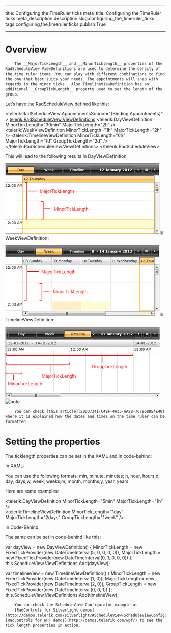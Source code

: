 ___
title: Configuring the TimeRuler ticks
meta_title: Configuring the TimeRuler ticks
meta_description:description
slug:configuring_the_timeruler_ticks
tags:configuring,the,timeruler,ticks
publish:True
___


# Overview


        The __MajorTickLength__ and __MinorTicklength__ properties of the RadScheduleView ViewDefinitions are used to determine the density of the time ruler items. You can play with different combinations to find the one that best suits your needs. The appointments will snap with regards to the minor ticks.  Also TimelineViewDefinition has an additional __GroupTickLength__ property used to set the length of the group. 
        

Let’s have the RadScheduleView defined like this:


<telerik:RadScheduleView AppointmentsSource="{Binding Appointments}" >
	<telerik:RadScheduleView.ViewDefinitions>
		<telerik:DayViewDefinition MinorTickLength="30min" MajorTickLength="2h"  />
		<telerik:WeekViewDefinition MinorTickLength="1h" MajorTickLength="2h" />
		<telerik:TimelineViewDefinition MinorTickLength="6h" MajorTickLength="1d" GroupTickLength="2d" />
	</telerik:RadScheduleView.ViewDefinitions>
</telerik:RadScheduleView>

This will lead to the following results:In DayViewDefinition:
    	

![radscheduleview features timeruler day View](../Media/radscheduleview_features_timeruler_dayView.png)In WeekViewDefinition:
    	

![radscheduleview features timeruler week View](../Media/radscheduleview_features_timeruler_weekView.png)In TimelineViewDefinition:

![radscheduleview features timeruler timeline View](../Media/radscheduleview_features_timeruler_timelineView.png)
    ![note](note.jpg)
    	


    	You can check [this article](20DD7341-C49F-4A33-AA28-7C7968DE4E40) where it is explained how the dates and times on the time ruler can be formatted.
    	

# Setting the properties

The ticklength properties can be set in the XAML and in code-behind:

In XAML:
       

You can use the following formats:
       min,  minute, minutes; h, hour, hours;d, day, days;w, week, weeks;m, month, months;y, year, years.

Here are some examples:


<telerik:DayViewDefinition MinorTickLength="5min" MajorTickLength="1h" />				
<telerik:TimelineViewDefinition MinorTickLength="1day" MajorTickLength="2days" GroupTickLength="1week" />

In Code-Behind:
       

The same can be set in code-behind like this:


var dayView = new DayViewDefinition()
{
	MinorTickLength = new FixedTickProvider(new DateTimeInterval(5, 0, 0, 0, 0)),
	MajorTickLength = new FixedTickProvider(new DateTimeInterval(0, 1, 0, 0, 0))
};
this.ScheduleView.ViewDefinitions.Add(dayView);


var timelineView = new TimelineViewDefinition()
{
	MinorTickLength = new FixedTickProvider(new DateTimeInterval(1, 0)),
	MajorTickLength = new FixedTickProvider(new DateTimeInterval(2, 0)),
	GroupTickLength = new FixedTickProvider(new DateTimeInterval(0, 0, 1))
};
this.ScheduleView.ViewDefinitions.Add(timelineView);


      	You can check the ScheduleView Configurator example at 
      	[RadControls for Silverlight demos](http://demos.telerik.com/silverlight/#ScheduleView/ScheduleViewConfigurator)[RadControls for WPF demos](http://demos.telerik.com/wpf/) to see the tick length properties in action.
      
